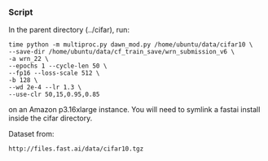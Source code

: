 ### Script

In the parent directory (../cifar), run:

    time python -m multiproc.py dawn_mod.py /home/ubuntu/data/cifar10 \
    --save-dir /home/ubuntu/data/cf_train_save/wrn_submission_v6 \
    -a wrn_22 \
    --epochs 1 --cycle-len 50 \
    --fp16 --loss-scale 512 \
    -b 128 \
    --wd 2e-4 --lr 1.3 \
    --use-clr 50,15,0.95,0.85

on an Amazon p3.16xlarge instance.  You will need to symlink a fastai install inside the cifar directory.

Dataset from:

    http://files.fast.ai/data/cifar10.tgz



